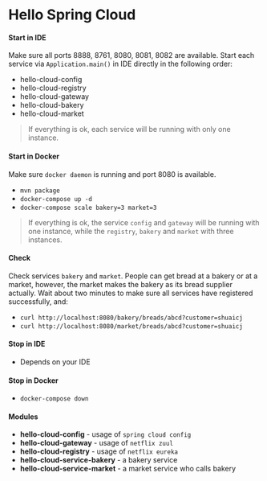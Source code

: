 # Hello Spring Cloud

#### Start in IDE
Make sure all ports 8888, 8761, 8080, 8081, 8082 are available.
Start each service via `Application.main()` in IDE directly in the following order:
- hello-cloud-config
- hello-cloud-registry
- hello-cloud-gateway
- hello-cloud-bakery
- hello-cloud-market
> If everything is ok, each service will be running with only one instance.

#### Start in Docker
Make sure `docker daemon` is running and port 8080 is available.
- `mvn package`
- `docker-compose up -d`
- `docker-compose scale bakery=3 market=3`
> If everything is ok, the service `config` and `gateway` will be running with one instance,
while the `registry`, `bakery` and `market` with three instances.

#### Check
Check services `bakery` and `market`.
People can get bread at a bakery or at a market, however, the market makes the bakery as its bread supplier actually.
Wait about two minutes to make sure all services have registered successfully, and:
- `curl http://localhost:8080/bakery/breads/abcd?customer=shuaicj`
- `curl http://localhost:8080/market/breads/abcd?customer=shuaicj`

#### Stop in IDE
- Depends on your IDE

#### Stop in Docker
- `docker-compose down`

#### Modules
- **hello-cloud-config** - usage of `spring cloud config`
- **hello-cloud-gateway** - usage of `netflix zuul`
- **hello-cloud-registry** - usage of `netflix eureka`
- **hello-cloud-service-bakery** - a bakery service
- **hello-cloud-service-market** - a market service who calls bakery
